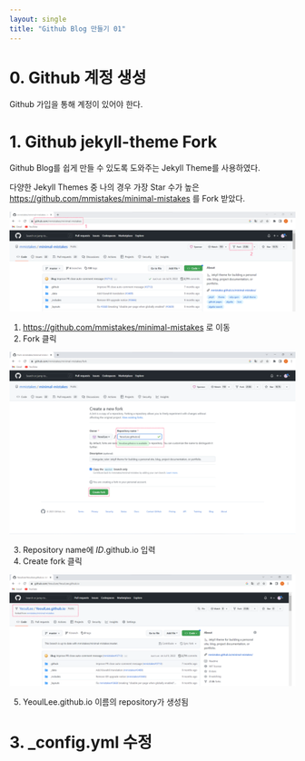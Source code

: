 ```yaml
---
layout: single
title: "Github Blog 만들기 01"
---
```



# 0. Github 계정 생성

Github 가입을 통해 계정이 있어야 한다.



# 1. Github jekyll-theme Fork

Github Blog를 쉽게 만들 수 있도록 도와주는 Jekyll Theme를 사용하였다.

다양한 Jekyll Themes 중 나의 경우 가장 Star 수가 높은
https://github.com/mmistakes/minimal-mistakes
를 Fork 받았다.

![png01](../images/github-blog/2023-02-20-github-blog-01-posting/01.png)

1. https://github.com/mmistakes/minimal-mistakes 로 이동
2. Fork 클릭

![png02](../images/github-blog/2023-02-20-github-blog-01-posting/02.png)

3. Repository name에 *ID*.github.io 입력
4. Create fork 클릭

![png03](../images/github-blog/2023-02-20-github-blog-01-posting/03.png)

5. YeoulLee.github.io 이름의 repository가 생성됨
 

# 3. _config.yml 수정
